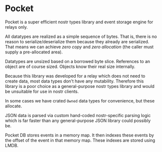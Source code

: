 # Pocket

Pocket is a super efficient nostr types library and event storage engine for relays only.

All datatypes are realized as a simple sequence of bytes. That is, there is no reason to
serialize/deserialize them because they already are serialized. That means we can achieve
*zero copy* and *zero allocation* (the caller must supply a pre-allocated area).

Datatypes are unsized based on a borrowed byte slice. References to an object are of course
sized. Objects know their real size internally.

Because this library was developed for a relay which does not need to create data, most data
types don't have any mutability. Therefore this library is a poor choice as a general-purpose
nostr types library and would be unsuitable for use in nostr clients.

In some cases we have crated `Owned` data types for convenience, but these allocate.

JSON data is parsed via custom hand-coded nostr-specific parsing logic which is far faster
than any general-purpose JSON library could possibly be.

Pocket DB stores events in a memory map. It then indexes these events by
the offset of the event in that memory map. These indexes are stored using LMDB.
